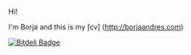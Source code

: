 Hi!

I'm Borja and this is my [cv] (http://borjaandres.com)

[![Bitdeli Badge](https://d2weczhvl823v0.cloudfront.net/borya09/cv/trend.png)](https://bitdeli.com/free "Bitdeli Badge")
